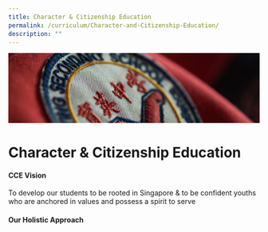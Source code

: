 ```yaml
---
title: Character & Citizenship Education
permalink: /curriculum/Character-and-Citizenship-Education/
description: ""
---
```

![](/images/Curriculum.jpg)

Character & Citizenship Education
=================================

#### CCE Vision

To develop our students to be rooted in Singapore & to be confident youths who are anchored in values and possess a spirit to serve

  

#### Our Holistic Approach